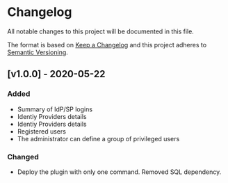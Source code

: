 # Changelog

All notable changes to this project will be documented in this file.

The format is based on [Keep a Changelog](https://keepachangelog.com/en/1.0.0/)
and this project adheres to [Semantic Versioning](https://semver.org/spec/v2.0.0.html).

## [v1.0.0] - 2020-05-22
### Added
- Summary of IdP/SP logins
- Identiy Providers details
- Identiy Providers details
- Registered users
- The administrator can define a group of privileged users

### Changed
- Deploy the plugin with only one command. Removed SQL dependency.
